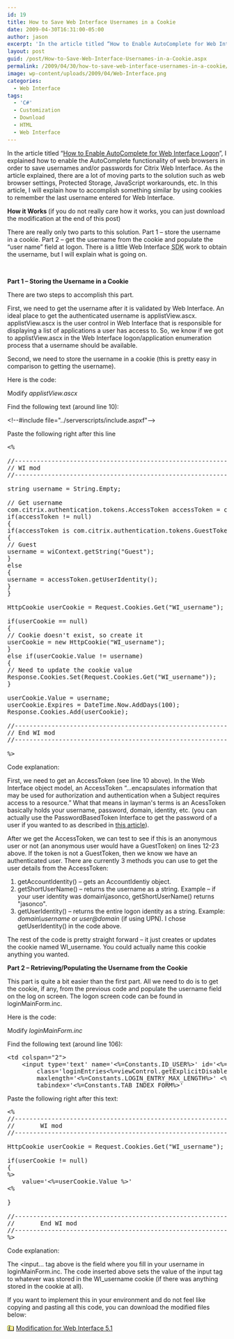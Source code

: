 ```yaml
---
id: 19
title: How to Save Web Interface Usernames in a Cookie
date: 2009-04-30T16:31:00-05:00
author: jason
excerpt: 'In the article titled “How to Enable AutoComplete for Web Interface Logon”, I explained how to enable the AutoComplete functionality of web browsers in order to save usernames and/or passwords for Citrix Web Interface.  As the article explained, there are a lot of moving parts to the solution such as web browser settings, Protected Storage, JavaScript workarounds, etc.  In this article, I will explain how to accomplish something similar by using cookies to remember the last username entered for Web Interface.'
layout: post
guid: /post/How-to-Save-Web-Interface-Usernames-in-a-Cookie.aspx
permalink: /2009/04/30/how-to-save-web-interface-usernames-in-a-cookie/
image: wp-content/uploads/2009/04/Web-Interface.png
categories:
  - Web Interface
tags:
  - 'C#'
  - Customization
  - Download
  - HTML
  - Web Interface
---
```

In the article titled “<a href="http://www.jasonconger.com/post/How-to-Enable-AutoComplete-for-Web-Interface-Logon.aspx">How to Enable AutoComplete for Web Interface Logon</a>”, I explained how to enable the AutoComplete functionality of web browsers in order to save usernames and/or passwords for Citrix Web Interface. As the article explained, there are a lot of moving parts to the solution such as web browser settings, Protected Storage, JavaScript workarounds, etc. In this article, I will explain how to accomplish something similar by using cookies to remember the last username entered for Web Interface.

<strong>How it Works </strong>(if you do not really care how it works, you can just download the modification at the end of this post)

There are really only two parts to this solution. Part 1 – store the username in a cookie. Part 2 – get the username from the cookie and populate the “user name” field at logon. There is a little Web Interface <acronym title="Software Development Kit">SDK</acronym> work to obtain the username, but I will explain what is going on.

&nbsp;

<strong>Part 1 – Storing the Username in a Cookie</strong>

There are two steps to accomplish this part.

First, we need to get the username after it is validated by Web Interface. An ideal place to get the authenticated username is applistView.ascx. applistView.ascx is the user control in Web Interface that is responsible for displaying a list of applications a user has access to. So, we know if we got to applistView.ascx in the Web Interface logon/application enumeration process that a username should be available.

Second, we need to store the username in a cookie (this is pretty easy in comparison to getting the username).

Here is the code:

Modify <em>applistView.ascx</em>

Find the following text (around line 10):

&lt;!--#include file="../serverscripts/include.aspxf"--&gt;

Paste the following right after this line
<pre class="brush: c-sharp;">
<%

//----------------------------------------------------------------
// WI mod
//----------------------------------------------------------------

string username = String.Empty;

// Get username
com.citrix.authentication.tokens.AccessToken accessToken = com.citrix.wi.pageutils.Authentication.authGetPrimaryAccessToken(wiContext.getWebAbstraction());
if(accessToken != null)
{
if(accessToken is com.citrix.authentication.tokens.GuestToken)
{
// Guest
username = wiContext.getString("Guest");
}
else
{
username = accessToken.getUserIdentity();
}
}

HttpCookie userCookie = Request.Cookies.Get("WI_username");

if(userCookie == null)
{
// Cookie doesn't exist, so create it
userCookie = new HttpCookie("WI_username");
}
else if(userCookie.Value != username)
{
// Need to update the cookie value
Response.Cookies.Set(Request.Cookies.Get("WI_username"));
}

userCookie.Value = username;
userCookie.Expires = DateTime.Now.AddDays(100);
Response.Cookies.Add(userCookie);

//----------------------------------------------------------------
// End WI mod
//----------------------------------------------------------------

%>
</pre>
Code explanation:

First, we need to get an AccessToken (see line 10 above). In the Web Interface object model, an AccessToken “…encapsulates information that may be used for authorization and authentication when a Subject requires access to a resource.” What that means in layman's terms is an AcessToken basically holds your username, password, domain, identity, etc. (you can actually use the PasswordBasedToken Interface to get the password of a user if you wanted to as described in <a href="http://www.jasonconger.com/post/How-to-get-the-Username-AND-Password-of-a-user-in-Citrix-Web-Interface-40.aspx">this article</a>).

After we get the AccessToken, we can test to see if this is an anonymous user or not (an anonymous user would have a GuestToken) on lines 12-23 above. If the token is not a GuestToken, then we know we have an authenticated user. There are currently 3 methods you can use to get the user details from the AccessToken:
<ol>
	<li>getAccountIdentity() – gets an AccountIdentiy object.</li>
	<li>getShortUserName() – returns the username as a string. Example – if your user identity was domain&#92;jasonco, getShortUserName() returns "jasonco".</li>
	<li>getUserIdentity() – returns the entire logon identity as a string. Example: <em>domain&#92;username</em> or <em>user@domain</em> (if using UPN). I chose getUserIdentity() in the code above.</li>
</ol>
The rest of the code is pretty straight forward – it just creates or updates the cookie named WI_username. You could actually name this cookie anything you wanted.

<strong>Part 2 – Retrieving/Populating the Username from the Cookie</strong>

This part is quite a bit easier than the first part. All we need to do is to get the cookie, if any, from the previous code and populate the username field on the log on screen. The logon screen code can be found in loginMainForm.inc.

Here is the code:

Modify <em>loginMainForm.inc</em>

Find the following text (around line 106):
<pre class="brush: xml">&lt;td colspan="2"&gt;
    &lt;input type='text' name='&lt;%=Constants.ID_USER%&gt;' id='&lt;%=Constants.ID_USER%&gt;'
        class='loginEntries&lt;%=viewControl.getExplicitDisabled()?" loginEntriesDisabled":""%&gt;'
        maxlength='&lt;%=Constants.LOGIN_ENTRY_MAX_LENGTH%&gt;' &lt;%=viewControl.getExplicitDisabledStr()%&gt;
        tabindex='&lt;%=Constants.TAB_INDEX_FORM%&gt;'</pre>
Paste the following right after this text:
<pre class="brush: c-sharp">&lt;%
//----------------------------------------------------------------
//       WI mod
//----------------------------------------------------------------

HttpCookie userCookie = Request.Cookies.Get("WI_username");

if(userCookie != null)
{
%&gt;
    value='&lt;%=userCookie.Value %&gt;'
&lt;%

}

//----------------------------------------------------------------
//       End WI mod
//----------------------------------------------------------------
%&gt;</pre>
Code explanation:

The &lt;input… tag above is the field where you fill in your username in loginMainForm.inc. The code inserted above sets the value of the input tag to whatever was stored in the WI_username cookie (if there was anything stored in the cookie at all).

If you want to implement this in your environment and do not feel like copying and pasting all this code, you can download the modified files below:

<img src="/assets/images/zip_small.gif" alt="download" align="absBottom" /> <a href="http://www.jasonconger.com/downloads/2009/5/WI51_Cookie_Mod.zip">Modification for Web Interface 5.1</a>